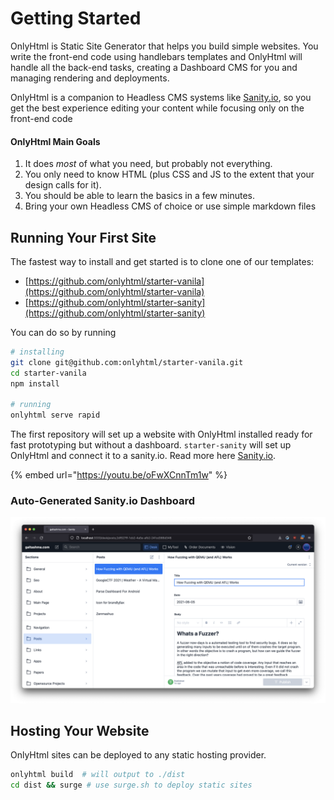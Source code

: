 # Getting Started

OnlyHtml is Static Site Generator that helps you build simple websites. You write the front-end code using handlebars templates and OnlyHtml will handle all the back-end tasks, creating a Dashboard CMS for you and managing rendering and  deployments.

OnlyHtml is a companion to Headless CMS systems like [Sanity.io](https://sanity.io), so you get the best experience editing your content while focusing only on the front-end code

#### OnlyHtml Main Goals

1. It does _most_ of what you need, but probably not everything.
2. You only need to know HTML \(plus CSS and JS to the extent that your design calls for it\).
3. You should be able to learn the basics in a few minutes.
4. Bring your own Headless CMS of choice or use simple markdown files 

## Running Your First Site

The fastest way to install and get started is to clone one of our templates:

* [https://github.com/onlyhtml/starter-vanila](https://github.com/onlyhtml/starter-vanila)
* [https://github.com/onlyhtml/starter-sanity](https://github.com/onlyhtml/starter-sanity)

You can do so by running

```bash
# installing
git clone git@github.com:onlyhtml/starter-vanila.git
cd starter-vanila
npm install

# running
onlyhtml serve rapid
```

The first repository will set up a website with OnlyHtml installed ready for fast prototyping but without a dashboard. `starter-sanity` will set up OnlyHtml and connect it to a sanity.io. Read more here [Sanity.io](intergrations/sanity.io.md).

{% embed url="https://youtu.be/oFwXCnnTm1w" %}

### Auto-Generated Sanity.io Dashboard

![](.gitbook/assets/image%20%283%29.png)

## Hosting Your Website

OnlyHtml sites can be deployed to any static hosting provider.

```bash
onlyhtml build  # will output to ./dist
cd dist && surge # use surge.sh to deploy static sites
```

